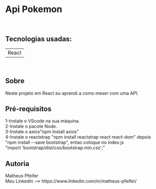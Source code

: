 <h1>Api Pokemon</h1>
<br>
<h2>Tecnologias usadas:</h2>
<table>
<td>React</td>
</table>
<br>
<h2>Sobre</h2>
Neste projeto em React eu aprendi a como mexer com uma API.
<br>
<h2>Pré-requisitos</h2>
1-Instale o VScode na sua máquina.<br/>
2-Instale o pacote Node.<br/>
3-Instale o axios"npm Install axios"<br/>
4-Instale o reactstrap "npm install reactstrap react react-dom" depois<br/> 
"npm install --save bootstrap", entao coloque no index.js <br/>
"import 'bootstrap/dist/css/bootstrap.min.css';"
<h2>Autoria</h2>
Matheus Pfeifer<br>
Meu Linkedin --> https://www.linkedin.com/in/matheus-pfeifer/
